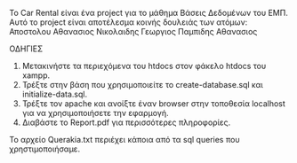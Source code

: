 Το Car Rental είναι ένα project για το μάθημα Βάσεις Δεδομένων του ΕΜΠ. Αυτό το project είναι αποτέλεσμα κοινής δουλειάς των ατόμων:
Αποστολου Αθανασιος
Νικολαιδης Γεωργιος
Παμπιδης Αθανασιος

ΟΔΗΓΙΕΣ
1. Μετακινήστε τα περιεχόμενα του htdocs στον φάκελο htdocs του xampp.
2. Τρέξτε στην βάση που χρησιμοποιείτε το create-database.sql και initialize-data.sql.
3. Τρέξτε τον apache και ανοίξτε έναν browser στην τοποθεσία localhost για να χρησιμοποιήσετε την εφαρμογή.
4. Διαβάστε το Report.pdf για περισσότερες πληροφορίες.

Το αρχείο Querakia.txt περιέχει κάποια από τα sql queries που χρηστιμοποιήσαμε.
